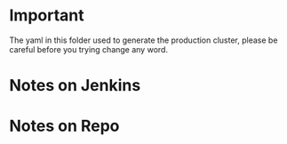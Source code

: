 # Important

The yaml in this folder used to generate the production cluster, please be careful before you trying change any word.


# Notes on Jenkins

# Notes on Repo